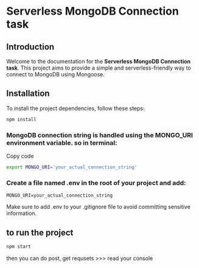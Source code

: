 # Serverless MongoDB Connection task

## Introduction

Welcome to the documentation for the **Serverless MongoDB Connection task**. This project aims to provide a simple and serverless-friendly way to connect to MongoDB using Mongoose.

## Installation

To install the project dependencies, follow these steps:

```bash
npm install
```
### MongoDB connection string is handled using the MONGO_URI environment variable. so in terminal:

Copy code
```bash 
export MONGO_URI='your_actual_connection_string'
```

### Create a file named .env in the root of your project and add:
```
MONGO_URI=your_actual_connection_string
```
Make sure to add .env to your .gitignore file to avoid committing sensitive information.

## to run the project 
```bash
npm start
```
then you can do post, get requsets >>> read your console 